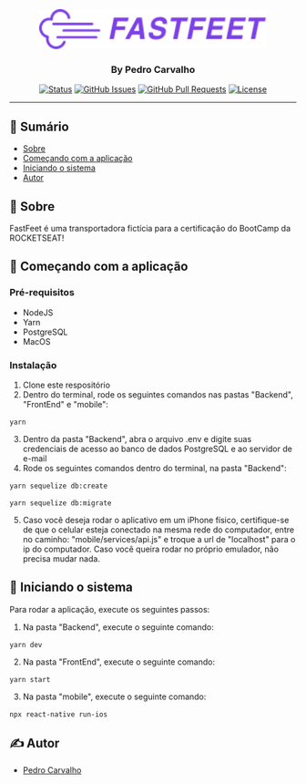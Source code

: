 <p align="center">
  <a href="" rel="noopener">
 <img width=400px height=70px src="FrontEnd/src/assets/fastfeet-logo.png" alt="FastFeet"></a>
</p>

<h3 align="center">By Pedro Carvalho</h3>
<div align="center">

[![Status](https://img.shields.io/badge/status-active-success.svg)]()
[![GitHub Issues](https://img.shields.io/github/issues/kylelobo/The-Documentation-Compendium.svg)](https://github.com/kylelobo/The-Documentation-Compendium/issues)
[![GitHub Pull Requests](https://img.shields.io/github/issues-pr/kylelobo/The-Documentation-Compendium.svg)](https://github.com/kylelobo/The-Documentation-Compendium/pulls)
[![License](https://img.shields.io/badge/license-MIT-blue.svg)](/LICENSE)

</div>

---

## 📝 Sumário

- [Sobre](#about)
- [Começando com a aplicação](#getting_started)
- [Iniciando o sistema](#usage)
- [Autor](#authors)

## 🧐 Sobre <a name = "about"></a>

FastFeet é uma transportadora fictícia para a certificação do BootCamp da ROCKETSEAT!

## 🏁  Começando com a aplicação <a name = "getting_started"></a>

### Pré-requisitos

- NodeJS
- Yarn
- PostgreSQL
- MacOS

### Instalação

1. Clone este respositório
2. Dentro do terminal, rode os seguintes comandos nas pastas "Backend", "FrontEnd" e "mobile":
```
yarn
```
3. Dentro da pasta "Backend", abra o arquivo .env e digite suas credenciais de acesso ao banco de dados PostgreSQL e ao servidor de e-mail
4. Rode os seguintes comandos dentro do terminal, na pasta "Backend":
```
yarn sequelize db:create
```
```
yarn sequelize db:migrate
```
5. Caso você deseja rodar o aplicativo em um iPhone físico, certifique-se de que o celular esteja conectado na mesma rede do computador, entre no caminho:
"mobile/services/api.js" e troque a url de "localhost" para o ip do computador.
Caso você queira rodar no próprio emulador, não precisa mudar nada.

## 🎈 Iniciando o sistema<a name="usage"></a>

Para rodar a aplicação, execute os seguintes passos:
1. Na pasta "Backend", execute o seguinte comando:
```
yarn dev
```
2. Na pasta "FrontEnd", execute o seguinte comando:
```
yarn start
```
3. Na pasta "mobile", execute o seguinte comando:
```
npx react-native run-ios
```

## ✍️ Autor <a name = "authors"></a>

- [Pedro Carvalho](https://github.com/pedrocamposcarvalho)

